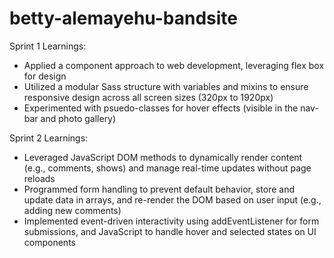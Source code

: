 # betty-alemayehu-bandsite

Sprint 1 Learnings:

- Applied a component approach to web development, leveraging flex box for design
- Utilized a modular Sass structure with variables and mixins to ensure responsive design across all screen sizes (320px to 1920px)
- Experimented with psuedo-classes for hover effects (visible in the nav-bar and photo gallery)

Sprint 2 Learnings:

- Leveraged JavaScript DOM methods to dynamically render content (e.g., comments, shows) and manage real-time updates without page reloads
- Programmed form handling to prevent default behavior, store and update data in arrays, and re-render the DOM based on user input (e.g., adding new comments)
- Implemented event-driven interactivity using addEventListener for form submissions, and JavaScript to handle hover and selected states on UI components
